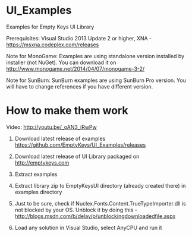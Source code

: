 UI_Examples
===========

Examples for Empty Keys UI Library

Prerequisites: Visual Studio 2013 Update 2 or higher, XNA - https://msxna.codeplex.com/releases

Note for MonoGame: Examples are using standalone version installed by installer (not NuGet). You can download it on http://www.monogame.net/2014/04/07/monogame-3-2/

Note for SunBurn: SunBurn examples are using SunBurn Pro version. You will have to change references if you have different version.

How to make them work
=====================

Video: http://youtu.be/_oAN3_iRwPw

1) Download latest release of examples https://github.com/EmptyKeys/UI_Examples/releases

2) Download latest release of UI Library packaged on http://emptykeys.com

3) Extract examples

4) Extract library zip to EmptyKeysUI directory (already created there) in examples directory

5) Just to be sure, check if Nuclex.Fonts.Content.TrueTypeImporter.dll is not blocked by your OS. Unblock it by doing this - http://blogs.msdn.com/b/delay/p/unblockingdownloadedfile.aspx

6) Load any solution in Visual Studio, select AnyCPU and run it


